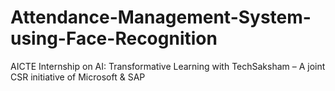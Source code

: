 # Attendance-Management-System-using-Face-Recognition
AICTE Internship on AI: Transformative Learning  with  TechSaksham – A joint CSR initiative of Microsoft &amp; SAP
